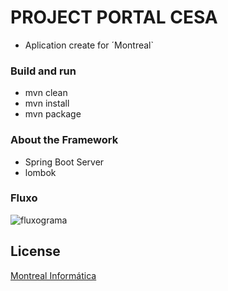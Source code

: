 # PROJECT PORTAL CESA

- Aplication create for ´Montreal`

### Build and run
- mvn clean
- mvn install
- mvn package

### About the Framework ##
- Spring Boot Server 
- lombok

### Fluxo
![fluxograma](/uploads/96e6a24a9d3f63b6f183e8b3e91926fb/fluxograma.png)

## License ##
[Montreal Informática](LICENSE)